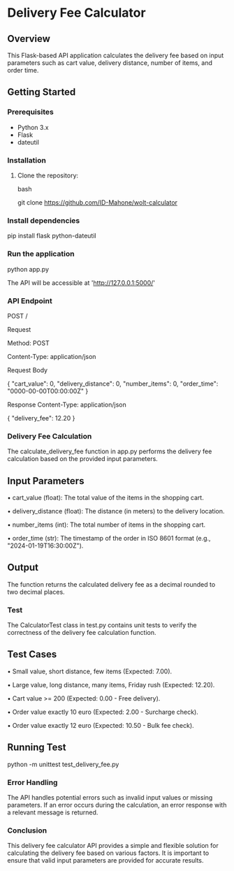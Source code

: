 # Delivery Fee Calculator

## Overview

This Flask-based API application calculates the delivery fee based on input parameters such as cart value, delivery distance, number of items, and order time.

## Getting Started

### Prerequisites

- Python 3.x
- Flask
- dateutil

### Installation

1. Clone the repository:

   bash

   git clone <https://github.com/ID-Mahone/wolt-calculator>

### Install dependencies

pip install flask python-dateutil

### Run the application

python app.py

The API will be accessible at 'http://127.0.0.1:5000/'

### API Endpoint

POST /

Request

Method: POST

Content-Type: application/json

Request Body

 {
  "cart_value": 0,
  "delivery_distance": 0,
  "number_items": 0,
  "order_time": "0000-00-00T00:00:00Z"
}

Response
Content-Type: application/json

{
  "delivery_fee": 12.20
}

### Delivery Fee Calculation 

The calculate_delivery_fee function in app.py performs the delivery fee calculation based on the provided input parameters.

## Input Parameters

• cart_value (float): The total value of the items in the shopping cart.

• delivery_distance (float): The distance (in meters) to the delivery location.

• number_items (int): The total number of items in the shopping cart.

• order_time (str): The timestamp of the order in ISO 8601 format (e.g., "2024-01-19T16:30:00Z").

## Output

The function returns the calculated delivery fee as a decimal rounded to two decimal places.

### Test

The CalculatorTest class in test.py contains unit tests to verify the correctness of the delivery fee calculation function.

## Test Cases

• Small value, short distance, few items (Expected: 7.00).

• Large value, long distance, many items, Friday rush (Expected: 12.20).

• Cart value >= 200 (Expected: 0.00 - Free delivery).

• Order value exactly 10 euro (Expected: 2.00 - Surcharge check).

• Order value exactly 12 euro (Expected: 10.50 - Bulk fee check).

## Running Test

python -m unittest test_delivery_fee.py

### Error Handling

The API handles potential errors such as invalid input values or missing parameters. If an error occurs during the calculation, an error response with a relevant message is returned.

### Conclusion

This delivery fee calculator API provides a simple and flexible solution for calculating the delivery fee based on various factors. It is important to ensure that valid input parameters are provided for accurate results.
